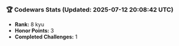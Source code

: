 ### 🏆 Codewars Stats (Updated: 2025-07-12 20:08:42 UTC)

- **Rank:** 8 kyu
- **Honor Points:** 3
- **Completed Challenges:** 1
